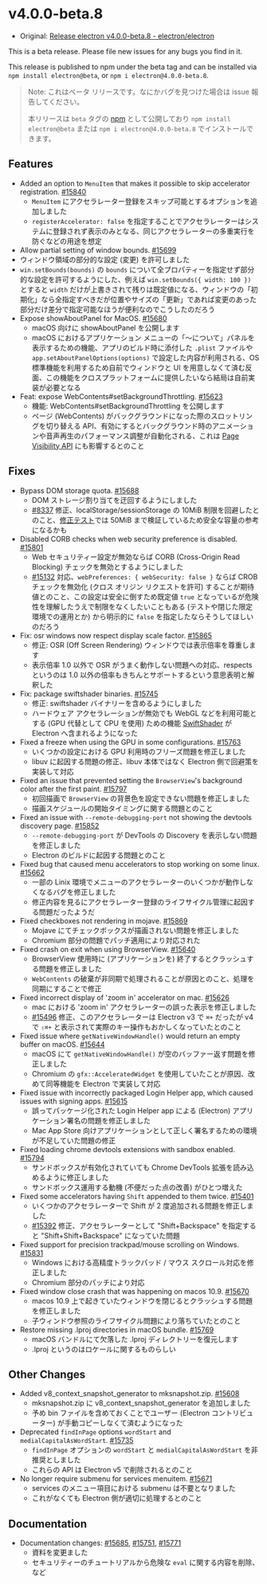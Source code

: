 # v4.0.0-beta.8

* Original: [Release electron v4.0.0-beta.8 - electron/electron](https://github.com/electron/electron/releases/tag/v4.0.0-beta.8)

This is a beta release. Please file new issues for any bugs you find in it.

This release is published to npm under the beta tag and can be installed via `npm install electron@beta`, or `npm i electron@4.0.0-beta.8`.

> Note: これはベータ リリースです。なにかバグを見つけた場合は issue 報告してください。
>
> 本リリースは `beta` タグの [npm](https://www.npmjs.com/package/electron) として公開しており `npm install electron@beta` または `npm i electron@4.0.0-beta.8` でインストールできます。

## Features

* Added an option to `MenuItem` that makes it possible to skip accelerator registration. [#15840](https://github.com/electron/electron/pull/15840)
  * `MenuItem` にアクセラレーター登録をスキップ可能とするオプションを追加しました
  * `registerAccelerator: false` を指定することでアクセラレーターはシステムに登録されず表示のみとなる、同じアクセラレーターの多重実行を防ぐなどの用途を想定
* Allow partial setting of window bounds. [#15699](https://github.com/electron/electron/pull/15699)
* ウィンドウ領域の部分的な設定 (変更) を許可しました
* `win.setBounds(bounds)` の `bounds` について全プロパティーを指定せず部分的な設定を許可するようにした、例えば `win.setBounds({ width: 100 })` とすると `width` だけが上書きされて残りは既定値になる、ウィンドウの「初期化」なら全指定すべきだが位置やサイズの「更新」であれば変更のあった部分だけ差分で指定可能なほうが便利なのでこうしたのだろう
* Expose showAboutPanel for MacOS. [#15680](https://github.com/electron/electron/pull/15680)
  * macOS 向けに showAboutPanel を公開します
  * macOS におけるアプリケーション メニューの「〜について」パネルを表示するための機能、アプリのビルド時に添付した `.plist` ファイルや `app.setAboutPanelOptions(options)` で設定した内容が利用される、OS 標準機能を利用するため自前でウィンドウと UI を用意しなくて済む反面、この機能をクロスプラットフォームに提供したいなら結局は自前実装が必要となる
* Feat: expose WebContents#setBackgroundThrottling. [#15623](https://github.com/electron/electron/pull/15623)
  * 機能: WebContents#setBackgroundThrottling を公開します
  * ページ (WebContents) がバックグラウンドになった際のスロットリングを切り替える API、有効にするとバックグラウンド時のアニメーションや音声再生のパフォーマンス調整が自動化される、これは [Page Visibility API](https://developer.mozilla.org/ja/docs/Web/Guide/User_experience/Using_the_Page_Visibility_API) にも影響するとのこと

## Fixes

* Bypass DOM storage quota. [#15688](https://github.com/electron/electron/pull/15688)
  * DOM ストレージ割り当てを迂回するようにしました
  * [#8337](https://github.com/electron/electron/issues/8337) 修正、localStorage/sessionStorage の 10MiB 制限を回避したとのこと、[修正テスト](https://github.com/electron/electron/pull/15596/files)では 50MiB まで検証しているため安全な容量の参考になるかも
* Disabled CORB checks when web security preference is disabled. [#15801](https://github.com/electron/electron/pull/15801)
  * Web セキュリティー設定が無効ならば CORB (Cross-Origin Read Blocking) チェックを無効とするようにしました
  * [#15132](https://github.com/electron/electron/issues/15132) 対応、`webPreferences: { webSecurity: false }` ならば CROB チェックを無効化 (クロス オリジン リクエストを許可) することが期待値とのこと、この設定は安全に倒すため既定値 `true` となっているが危険性を理解したうえで制限をなくしたいこともある (テストや閉じた限定環境での運用とか) から明示的に `false` を指定したならそうしてほしいのだろう
* Fix: osr windows now respect display scale factor. [#15865](https://github.com/electron/electron/pull/15865)
  * 修正: OSR (Off Screen Rendering) ウィンドウでは表示倍率を尊重します
  * 表示倍率 1.0 以外で OSR がうまく動作しない問題への対応、respects というのは 1.0 以外の倍率もきちんとサポートするという意思表明と解釈した
* Fix: package swiftshader binaries. [#15745](https://github.com/electron/electron/pull/15745)
  * 修正: swiftshader バイナリーを含めるようにしました
  * ハードウェア アクセラレーションが無効でも WebGL などを利用可能とする (GPU 代替として CPU を使用) ための機能 [SwiftShader](https://github.com/google/swiftshader) が Electron へ含まれるようになった
* Fixed a freeze when using the GPU in some configurations. [#15763](https://github.com/electron/electron/pull/15763)
  * いくつかの設定における GPU 利用時のフリーズ問題を修正しました
  * libuv に起因する問題の修正、libuv 本体ではなく Electron 側で回避策を実装して対応
* Fixed an issue that prevented setting the `BrowserView`'s background color after the first paint. [#15797](https://github.com/electron/electron/pull/15797)
  * 初回描画で `BrowserView` の背景色を設定できない問題を修正しました
  * 描画スケジュールの開始タイミングに関する問題とのこと
* Fixed an issue with `--remote-debugging-port` not showing the devtools discovery page. [#15852](https://github.com/electron/electron/pull/15852)
  * `--remote-debugging-port` が DevTools の Discovery を表示しない問題を修正しました
  * Electron のビルドに起因する問題とのこと
* Fixed bug that caused menu accelerators to stop working on some linux. [#15662](https://github.com/electron/electron/pull/15662)
  * 一部の Linix 環境でメニューのアクセラレーターのいくつかが動作しなくなるバグを修正しました
  * 修正内容を見るにアクセラレーター登録のライフサイクル管理に起因する問題だったようだ
* Fixed checkboxes not rendering in mojave. [#15869](https://github.com/electron/electron/pull/15869)
  * Mojave にてチェックボックスが描画されない問題を修正しました
  * Chromium 部分の問題でパッチ適用により対応された
* Fixed crash on exit when using BrowserView. [#15640](https://github.com/electron/electron/pull/15640)
  * BrowserView 使用時に (アプリケーションを) 終了するとクラッシュする問題を修正しました
  * `WebContents` の破棄が非同期で処理されることが原因とのこと、処理を同期にすることで修正
* Fixed incorrect display of 'zoom in' accelerator on mac. [#15626](https://github.com/electron/electron/pull/15626)
  * mac における 'zoom in' アクセラレーターの誤った表示を修正しました
  * [#15496](https://github.com/electron/electron/issues/15496) 修正、このアクセラレーターは Electron v3 で `⌘+` だったが v4 で `⇧⌘+` と表示されて実際のキー操作もおかしくなっていたとのこと
* Fixed issue where `getNativeWindowHandle()` would return an empty buffer on macOS. [#15644](https://github.com/electron/electron/pull/15644)
  * macOS にて `getNativeWindowHandle()` が空のバッファー返す問題を修正しました
  * Chromium の `gfx::AcceleratedWidget` を使用していたことが原因、改めて同等機能を Electron で実装して対応
* Fixed issue with incorrectly packaged Login Helper app, which caused issues with signing apps. [#15615](https://github.com/electron/electron/pull/15615)
  * 誤ってパッケージ化された Login Helper app による (Electron) アプリケーション署名の問題を修正しました 
  * Mac App Store 向けアプリケーションとして正しく署名するための環境が不足していた問題の修正
* Fixed loading chrome devtools extensions with sandbox enabled. [#15794](https://github.com/electron/electron/pull/15794)
  * サンドボックスが有効化されていても Chrome DevTools 拡張を読み込めるように修正しました
  * サンドボックス運用する動機 (不便だった点の改善) がひとつ増えた
* Fixed some accelerators having `Shift` appended to them twice. [#15401](https://github.com/electron/electron/pull/15401)
  * いくつかのアクセラレーターで Shift が 2 度追加される問題を修正しました
  * [#15392](https://github.com/electron/electron/issues/15392) 修正、アクセラレーターとして "Shift+Backspace" を指定すると "Shift+Shift+Backspace" になっていた問題
* Fixed support for precision trackpad/mouse scrolling on Windows. [#15831](https://github.com/electron/electron/pull/15831)
  * Windows における高精度トラックパッド / マウス スクロール対応を修正しました
  * Chromium 部分のパッチにより対応
* Fixed window close crash that was happening on macos 10.9. [#15670](https://github.com/electron/electron/pull/15670)
  * macos 10.9 上で起きていたウィンドウを閉じるとクラッシュする問題を修正しました
  * 子ウィンドウ参照のライフサイクル問題により落ちていたとのこと
* Restore missing .lproj directories in macOS bundle. [#15769](https://github.com/electron/electron/pull/15769)
  * macOS バンドルにて欠落した .lproj ディレクトリーを復元します
  * .lproj というのはロケールに関するものらしい

## Other Changes

* Added v8_context_snapshot_generator to mksnapshot.zip. [#15608](https://github.com/electron/electron/pull/15608)
  * mksnapshot.zip に v8_context_snapshot_generator を追加しました
  * 予め bin ファイルを含めておくことでユーザー (Electron コントリビューター) が手動コピーしなくて済むようになった
* Deprecated `findInPage` options `wordStart` and `medialCapitalAsWordStart`. [#15735](https://github.com/electron/electron/pull/15735)
  * `findInPage` オプションの `wordStart` と `medialCapitalAsWordStart` を非推奨としました
  * これらの API は Electron v5 で削除されるとのこと
* No longer require submenu for services menuitem. [#15671](https://github.com/electron/electron/pull/15671)
  * services のメニュー項目における submenu は不要となりました
  * これがなくても Electron 側が適切に処理するとのこと

## Documentation

* Documentation changes: [#15685](https://github.com/electron/electron/pull/15685), [#15751](https://github.com/electron/electron/pull/15751), [#15771](https://github.com/electron/electron/pull/15771)
  * 資料を変更ました
  * セキュリティーのチュートリアルから危険な `eval` に関する内容を削除、など
